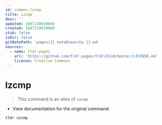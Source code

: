 ```yaml
---
id: common.lzcmp
title: Lzcmp
desc: ''
updated: 1687138630060
created: 1687138630060
stub: false
isDir: false
gitNotePath: 'pages/{{ noteHiearchy }}.md'
sources:
  - name: tldr-pages
    url: 'https://github.com/tldr-pages/tldr/blob/master/LICENSE.md'
    license: Creative Commons
---
```

# lzcmp

> This command is an alias of `xzcmp`.

- View documentation for the original command:

`tldr xzcmp`

